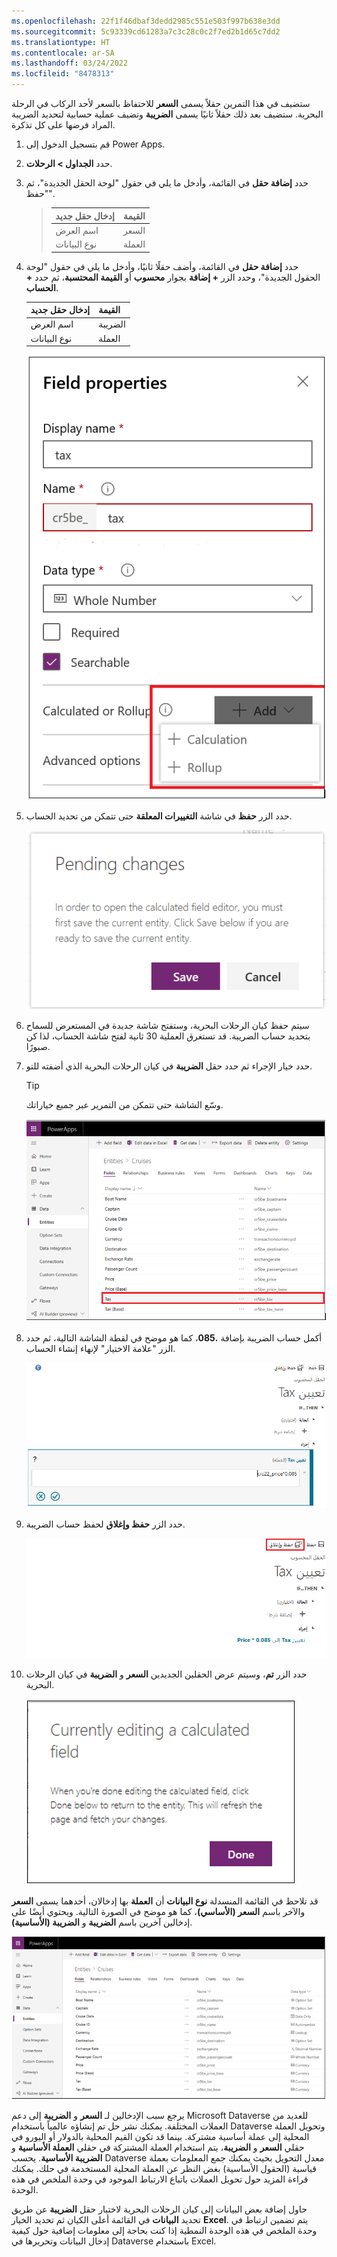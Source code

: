 ```yaml
---
ms.openlocfilehash: 22f1f46dbaf3dedd2985c551e503f997b638e3dd
ms.sourcegitcommit: 5c93339cd61283a7c3c28c0c2f7ed2b1d65c7dd2
ms.translationtype: HT
ms.contentlocale: ar-SA
ms.lasthandoff: 03/24/2022
ms.locfileid: "8478313"
---
```

ستضيف في هذا التمرين حقلاً يسمى **السعر** للاحتفاظ بالسعر لأحد الركاب في الرحلة البحرية. ستضيف بعد ذلك حقلاً ثانيًا يسمى **الضريبة** وتضيف عملية حسابية لتحديد الضريبة المراد فرضها على كل تذكرة.

1.  قم بتسجيل الدخول إلى Power Apps.

2.  حدد **الجداول > الرحلات**.

3.  حدد **إضافة حقل** في القائمة، وأدخل ما يلي في حقول "لوحة الحقل الجديدة"، ثم "حفظ".

    > | إدخال حقل جديد | القيمة‬    |
    > |-----------------|----------|
    > | اسم العرض    | السعر    |
    > | نوع البيانات       | العملة |

4.  حدد **إضافة حقل** في القائمة، وأضف حقلًا ثانيًا، وأدخل ما يلي في حقول "لوحة الحقول الجديدة"، وحدد الزر **+ إضافة** بجوار **محسوب** أو **القيمة المحتسبة**، ثم حدد **+ الحساب**.

    | إدخال حقل جديد | القيمة‬    |
    |-----------------|----------|
    | اسم العرض    | الضريبة      |
    | نوع البيانات       | العملة |

    ![لقطه شاشه لإضافة حقل مع الزر "+ الحساب".](../media/Module_3_-_Unit_4_Lab_-_Image_1.png)

5.  حدد الزر **حفظ** في شاشة **التغييرات المعلقة** حتى تتمكن من تحديد الحساب.

    ![لقطه للزر حفظ على شاشة التغييرات المعلقة.](../media/Module_3_-_Unit_4_Lab_-_Image_2.png)

6.  سيتم حفظ كيان الرحلات البحرية، وستفتح شاشة جديدة في المستعرض للسماح بتحديد حساب الضريبة. قد تستغرق العملية 30 ثانية لفتح شاشة الحساب، لذا كن صبورًا.

7.  حدد خيار الإجراء ثم حدد حقل **الضريبة** في كيان الرحلات البحرية الذي أضفته للتو.

    > [!TIP]
    > وسّع الشاشة حتى تتمكن من التمرير عبر جميع خياراتك.

    ![لقطة شاشة لخيار الإجراء مع تحديد حقل الضريبة.](../media/Module_3_-_Unit_4_Lab_-_Image_3.png)

8.  أكمل حساب الضريبة بإضافة **.085**، كما هو موضح في لقطة الشاشة التالية، ثم حدد الزر "علامة الاختيار" لإنهاء إنشاء الحساب.

    ![لقطة شاشة لحساب الضريبة باستخدام .085 مع الزر "علامة الاختيار" لإكمال الحساب.](../media/Module_3_-_Unit_4_Lab_-_Image_4.png)

9.  حدد الزر **حفظ وإغلاق** لحفظ حساب الضريبة.

    ![لقطة شاشة للزر "حفظ وإغلاق" لحفظ حساب الضريبة.](../media/Module_3_-_Unit_4_Lab_-_Image_5.png)

10. حدد الزر **تم**، وسيتم عرض الحقلين الجديدين **السعر** و **الضريبة** في كيان الرحلات البحرية.

    ![لقطة شاشة للزر "تم" في شاشة تحرير حقل محسوب حاليًا.](../media/Module_3_-_Unit_4_Lab_-_Image_6.png)

قد تلاحظ في القائمة المنسدلة **نوع البيانات** أن **العملة** بها إدخالان، أحدهما يسمى **السعر** والآخر باسم **السعر (الأساسي)**، كما هو موضح في الصورة التالية. ويحتوي أيضًا على إدخالين آخرين باسم **الضريبة** و **الضريبة (الأساسية)**. 

![لقطة شاشة للقائمة المنسدلة لنوع البيانات مع إدخالين للعملة، "السعر" و"السعر (الأساسي)".](../media/Module_3_-_Unit_4_Lab_-_Image_7.png)

يرجع سبب الإدخالين لـ **السعر** و **الضريبة** إلى دعم Microsoft Dataverse للعديد من العملات المختلفة. يمكنك نشر حل تم إنشاؤه عالمياً باستخدام Dataverse وتحويل العملة المحلية إلى عملة أساسية مشتركة. بينما قد تكون القيم المحلية بالدولار أو اليورو في حقلي **السعر** و **الضريبة**، يتم استخدام العملة المشتركة في حقلي **العملة الأساسية** و **الضريبة الأساسية**. يحسب Dataverse معدل التحويل بحيث يمكنك جمع المعلومات بعملة قياسية (الحقول الأساسية) بغض النظر عن العملة المحلية المستخدمة في حلك.
يمكنك قراءة المزيد حول تحويل العملات باتباع الارتباط الموجود في وحدة الملخص في هذه الوحدة.

حاول إضافة بعض البيانات إلى كيان الرحلات البحرية لاختبار حقل **الضريبة** عن طريق تحديد **البيانات** في القائمة أعلى الكيان ثم تحديد الخيار **Excel**. يتم تضمين ارتباط في وحدة الملخص في هذه الوحدة النمطية إذا كنت بحاجة إلى معلومات إضافية حول كيفية إدخال البيانات وتحريرها في Dataverse باستخدام Excel. 
